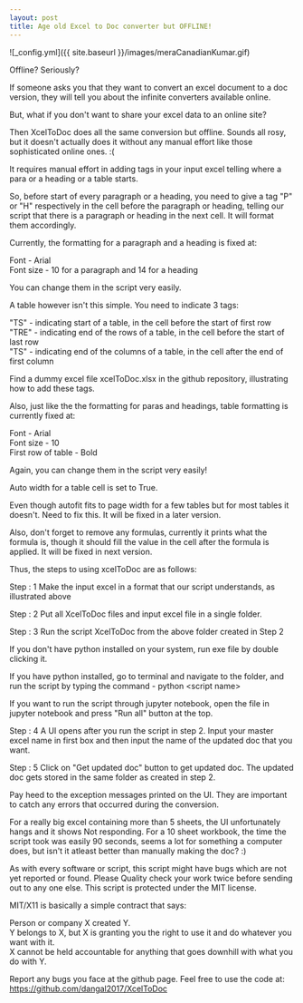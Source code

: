 ```yaml
---
layout: post
title: Age old Excel to Doc converter but OFFLINE!
---
```




![_config.yml]({{ site.baseurl }}/images/meraCanadianKumar.gif)


Offline? Seriously?  

If someone asks you that they want to convert an excel document to a doc version, they will tell you about the infinite converters available online.  

But, what if you don't want to share your excel data to an online site?  

Then XcelToDoc does all the same conversion but offline. Sounds all rosy, but it doesn't actually does it without any manual effort like those sophisticated online ones. :(   

It requires manual effort in adding tags in your input excel telling where a para or a heading or a table starts.  

So, before start of every paragraph or a heading, you need to give a tag "P" or "H" respectively in the cell before the paragraph or heading, telling our script that there is a paragraph or heading in the next cell. It will format them accordingly.  

Currently, the formatting for a paragraph and a heading is fixed at:  

Font - Arial  
Font size - 10 for a paragraph and 14 for a heading  

You can change them in the script very easily.  

A table however isn't this simple. You need to indicate 3 tags:  

"TS" - indicating start of a table, in the cell before the start of first row  
"TRE" - indicating end of the rows of a table, in the cell before the start of last row  
"TS" - indicating end of the columns of a table, in the cell after the end of first column  

Find a dummy excel file xcelToDoc.xlsx in the github repository, illustrating how to add these tags.  

Also, just like the the formatting for paras and headings, table formatting is currently fixed at:  

Font - Arial   
Font size - 10  
First row of table - Bold  

Again, you can change them in the script very easily!    

Auto width for a table cell is set to True.  

Even though autofit fits to page width for a few tables but for most tables it doesn't. Need to fix this. It will be fixed in a later version.  

Also, don't forget to remove any formulas, currently it prints what the formula is, though it should fill the value in the cell after the formula is applied. It will be fixed in next version.    

Thus, the steps to using xcelToDoc are as follows:  

Step : 1 Make the input excel in a format that our script understands, as illustrated above  

Step : 2 Put all XcelToDoc files and input excel file in a single folder.  

Step : 3 Run the script XcelToDoc from the above folder created in Step 2  

If you don't have python installed on your system, run exe file by double clicking it.  

If you have python installed, go to terminal and navigate to the folder, and run the script by typing the command -
python \<script name\>  

If you want to run the script through jupyter notebook, open the file in jupyter notebook and press "Run all" button at the top.  

Step : 4 A UI opens after you run the script in step 2. Input your master excel name in first box and then input the name of the updated doc that you want.  

Step : 5 Click on "Get updated doc" button to get updated doc. The updated doc gets stored in the same folder as created in step 2.  

Pay heed to the exception messages printed on the UI. They are important to catch any errors that occurred during the conversion.  

For a really big excel containing more than 5 sheets, the UI unfortunately hangs and it shows Not responding. For a 10 sheet workbook, the time the script took was easily 90 seconds, seems a lot for something a computer does, but isn't it atleast better than manually making the doc? :)

As with every software or script, this script might have bugs which are not yet reported or found. Please Quality check your work twice before sending out to any one else. This script is protected under the MIT license.    

MIT/X11 is basically a simple contract that says:  

Person or company X created Y.  
Y belongs to X, but X is granting you the right to use it and do whatever you want with it.  
X cannot be held accountable for anything that goes downhill with what you do with Y.  

Report any bugs you face at the github page. Feel free to use the code at:  
https://github.com/dangal2017/XcelToDoc
